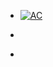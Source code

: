 <!-- docs/_sidebar.md -->

* [![AC](https://puzzlelang.org/assets/puzzle.png "PUZZLE. Abstract Code")]()

* <a href="https://github.com/puzzlelang/puzzle" target="_blank" class="" style="margin:0px 10px"><span class="fab fa-github"></span></a>
 
* <a href="https://www.npmjs.com/package/puzzlelang" class="" target="_blank" style="margin:0px 10px"><span class="fab fa-npm"></span></a>

<!--* [Learn](?id=puzzle)

* [Guides](chapters/GUIDES.md)

* [Modules](chapters/modules/index.md) -->